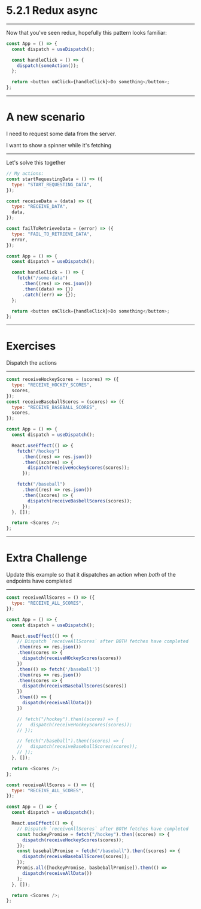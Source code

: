 # 5.2.1 Redux async

---

Now that you've seen redux, hopefully this pattern looks familiar:

```js
const App = () => {
  const dispatch = useDispatch();

  const handleClick = () => {
    dispatch(someAction());
  };

  return <button onClick={handleClick}>Do something</button>;
};
```

---

# A new scenario

I need to request some data from the server.

I want to show a spinner while it's fetching

---

Let's solve this together

```js
// My actions:
const startRequestingData = () => ({
  type: "START_REQUESTING_DATA",
});

const receiveData = (data) => ({
  type: "RECEIVE_DATA",
  data,
});

const failToRetrieveData = (error) => ({
  type: "FAIL_TO_RETRIEVE_DATA",
  error,
});

const App = () => {
  const dispatch = useDispatch();

  const handleClick = () => {
    fetch("/some-data")
      .then((res) => res.json())
      .then((data) => {})
      .catch((err) => {});
  };

  return <button onClick={handleClick}>Do something</button>;
};
```

---

# Exercises

Dispatch the actions

---

<Timer />

```js
const receiveHockeyScores = (scores) => ({
  type: "RECEIVE_HOCKEY_SCORES",
  scores,
});
const receiveBaseballScores = (scores) => ({
  type: "RECEIVE_BASEBALL_SCORES",
  scores,
});

const App = () => {
  const dispatch = useDispatch();

  React.useEffect(() => {
    fetch("/hockey")
      .then((res) => res.json())
      .then((scores) => {
        dispatch(receiveHockeyScores(scores));
      });

    fetch("/baseball")
      .then((res) => res.json())
      .then((scores) => {
        dispatch(receiveBasbellScores(scores));
      });
  }, []);

  return <Scores />;
};
```

---

# Extra Challenge

Update this example so that it dispatches an action when _both_ of the endpoints have completed

---

<Timer />

```js
const receiveAllScores = () => ({
  type: "RECEIVE_ALL_SCORES",
});

const App = () => {
  const dispatch = useDispatch();

  React.useEffect(() => {
    // Dispatch `receiveAllScores` after BOTH fetches have completed
    .then(res => res.json())
    .then(scores => {
      dispatch(receiveHOckeyScores(scores))
    })
    .then(() => fetch('/baseball'))
    .then(res => res.json())
    .then(scores => {
      dispatch(receiveBaseballScores(scores))
    })
    .then(() => {
      dispatch(receiveAllData())
    })

    // fetch("/hockey").then((scores) => {
    //   dispatch(receiveHockeyScores(scores));
    // });

    // fetch("/baseball").then((scores) => {
    //   dispatch(receiveBaseballScores(scores));
    // });
  }, []);

  return <Scores />;
};
```

```js
const receiveAllScores = () => ({
  type: "RECEIVE_ALL_SCORES",
});

const App = () => {
  const dispatch = useDispatch();

  React.useEffect(() => {
    // Dispatch `receiveAllScores` after BOTH fetches have completed
    const hockeyPromise = fetch("/hockey").then((scores) => {
      dispatch(receiveHockeyScores(scores));
    });
    const baseballPromise = fetch("/baseball").then((scores) => {
      dispatch(receiveBaseballScores(scores));
    });
    Promis.all([hockeyPromise, basbeballPromise]).then(() =>
      dispatch(receiveAllData())
    );
  }, []);

  return <Scores />;
};
```
